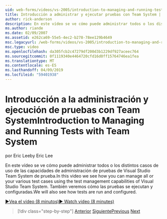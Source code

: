 ```yaml
---
uid: web-forms/videos/vs-2005/introduction-to-managing-and-running-tests-with-team-system
title: Introducción a administrar y ejecutar pruebas con Team System | Microsoft Docs
author: rick-anderson
description: En este vídeo se ve cómo puede administrar todos o los distintos casos de uso de las capacidades de administración de pruebas de Visual Studio Team System de prueba. También veremos...
ms.author: riande
ms.date: 02/09/2007
ms.assetid: e262ca69-55e5-4ec2-b278-78ee129b4649
msc.legacyurl: /web-forms/videos/vs-2005/introduction-to-managing-and-running-tests-with-team-system
msc.type: video
ms.openlocfilehash: da305fcb2c47279df200d3b1229df927aceec764
ms.sourcegitcommit: 0f1119340e4464720cfd16d0ff15764746ea1fea
ms.translationtype: MT
ms.contentlocale: es-ES
ms.lasthandoff: 04/09/2019
ms.locfileid: "59401938"
---
```

# <a name="introduction-to-managing-and-running-tests-with-team-system"></a><span data-ttu-id="88eca-104">Introducción a la administración y ejecución de pruebas con Team System</span><span class="sxs-lookup"><span data-stu-id="88eca-104">Introduction to Managing and Running Tests with Team System</span></span>

<span data-ttu-id="88eca-105">por Eric Lee</span><span class="sxs-lookup"><span data-stu-id="88eca-105">by Eric Lee</span></span>

<span data-ttu-id="88eca-106">En este vídeo se ve cómo puede administrar todos o los distintos casos de uso de las capacidades de administración de pruebas de Visual Studio Team System de prueba.</span><span class="sxs-lookup"><span data-stu-id="88eca-106">In this video we see how you can manage all or your various test cases using the test management capabilities of Visual Studio Team System.</span></span> <span data-ttu-id="88eca-107">También veremos cómo las pruebas se ejecutan y configuradas.</span><span class="sxs-lookup"><span data-stu-id="88eca-107">We will also see how tests are run and configured.</span></span>

[<span data-ttu-id="88eca-108">&#9654;Vea el vídeo (8 minutos)</span><span class="sxs-lookup"><span data-stu-id="88eca-108">&#9654; Watch video (8 minutes)</span></span>](https://channel9.msdn.com/Blogs/ASP-NET-Site-Videos/introduction-to-managing-and-running-tests-with-team-system)

> [!div class="step-by-step"]
> <span data-ttu-id="88eca-109">[Anterior](introduction-to-manual-testing-with-team-system.md)
> [Siguiente](measuring-the-business-value-of-ajax.md)</span><span class="sxs-lookup"><span data-stu-id="88eca-109">[Previous](introduction-to-manual-testing-with-team-system.md)
[Next](measuring-the-business-value-of-ajax.md)</span></span>
